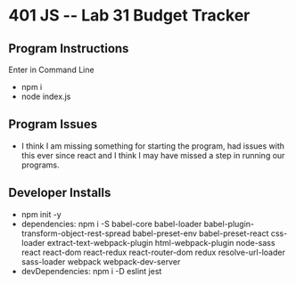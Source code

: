 401 JS --  Lab 31 Budget Tracker
===

## Program Instructions
Enter in Command Line
* npm i
* node index.js


## Program Issues
* I think I am missing something for starting the program, had issues with this ever since react and I think I may have missed a step in running our programs.


## Developer Installs
* npm init -y
* dependencies: npm i -S babel-core babel-loader babel-plugin-transform-object-rest-spread babel-preset-env babel-preset-react css-loader extract-text-webpack-plugin html-webpack-plugin node-sass react react-dom react-redux react-router-dom redux resolve-url-loader sass-loader webpack webpack-dev-server
* devDependencies: npm i -D eslint jest